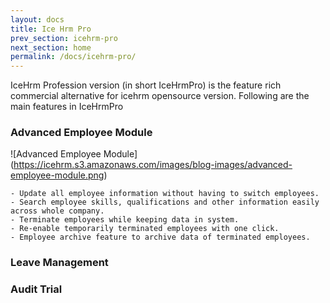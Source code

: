 ```yaml
---
layout: docs
title: Ice Hrm Pro
prev_section: icehrm-pro
next_section: home
permalink: /docs/icehrm-pro/
---
```


IceHrm Profession version (in short IceHrmPro) is the feature rich commercial alternative for icehrm
opensource version. Following are the main features in IceHrmPro

### Advanced Employee Module

![Advanced Employee Module] (https://icehrm.s3.amazonaws.com/images/blog-images/advanced-employee-module.png)

    - Update all employee information without having to switch employees.
    - Search employee skills, qualifications and other information easily across whole company.
    - Terminate employees while keeping data in system.
    - Re-enable temporarily terminated employees with one click.
    - Employee archive feature to archive data of terminated employees.
    
### Leave Management

### Audit Trial



